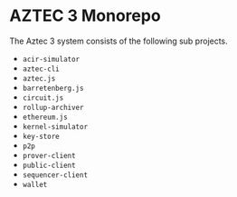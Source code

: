 # AZTEC 3 Monorepo

The Aztec 3 system consists of the following sub projects.

- `acir-simulator`
- `aztec-cli`
- `aztec.js`
- `barretenberg.js`
- `circuit.js`
- `rollup-archiver`
- `ethereum.js`
- `kernel-simulator`
- `key-store`
- `p2p`
- `prover-client`
- `public-client`
- `sequencer-client`
- `wallet`
